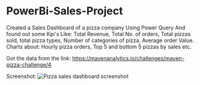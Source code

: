 # PowerBi-Sales-Project
 Created a Sales Dashboard of a pizza company Using Power Query And found out some Kpi's Like: Total Revenue, Total No. of orders, Total pizzas sold, total pizza types, Number of categories of pizza, Average order Value.
 Charts about: Hourly pizza orders, Top 5 and bottom 5 pizzas by sales etc.
 
 Got the data from the link: https://mavenanalytics.io/challenges/maven-pizza-challenge/4



Screenshot: ![Pizza sales dashboard screenshot](https://github.com/Rohilwiz/PowerBi-Sales-Project/assets/132672210/4b7d6e48-98c8-450f-a904-48559751481e)
